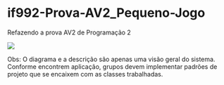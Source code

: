# if992-Prova-AV2_Pequeno-Jogo
Refazendo a prova AV2 de Programação 2

<img src="diagramabase.jpg">

Obs:
O diagrama e a descrição são apenas uma visão geral do sistema. Conforme encontrem aplicação, grupos devem implementar padrões de projeto que se encaixem com as classes trabalhadas.
